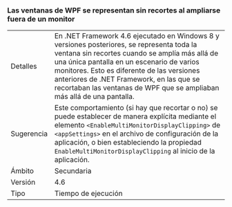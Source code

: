 ### <a name="wpf-windows-are-rendered-without-clipping-when-extending-outside-a-single-monitor"></a>Las ventanas de WPF se representan sin recortes al ampliarse fuera de un monitor

|   |   |
|---|---|
|Detalles|En .NET Framework 4.6 ejecutado en Windows 8 y versiones posteriores, se representa toda la ventana sin recortes cuando se amplía más allá de una única pantalla en un escenario de varios monitores. Esto es diferente de las versiones anteriores de .NET Framework, en las que se recortaban las ventanas de WPF que se ampliaban más allá de una pantalla.|
|Sugerencia|Este comportamiento (si hay que recortar o no) se puede establecer de manera explícita mediante el elemento <code>&lt;EnableMultiMonitorDisplayClipping&gt;</code> de <code>&lt;appSettings&gt;</code> en el archivo de configuración de la aplicación, o bien estableciendo la propiedad <code>EnableMultiMonitorDisplayClipping</code> al inicio de la aplicación.|
|Ámbito|Secundaria|
|Versión|4.6|
|Tipo|Tiempo de ejecución|

